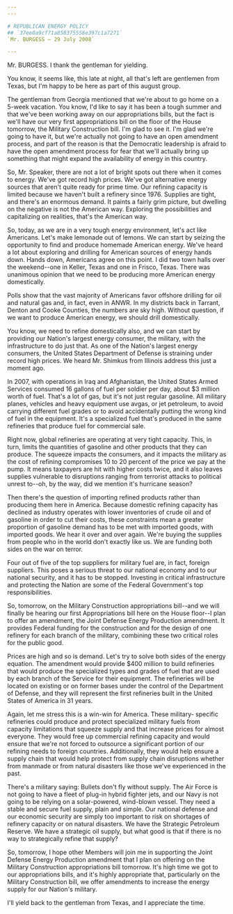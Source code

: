 ```yaml
---
---

# REPUBLICAN ENERGY POLICY
## `37ee0a9cf71a858375558e397c1a7271`
`Mr. BURGESS — 29 July 2008`

---
```



Mr. BURGESS. I thank the gentleman for yielding.



You know, it seems like, this late at night, all that's left are 
gentlemen from Texas, but I'm happy to be here as part of this august 
group.

The gentleman from Georgia mentioned that we're about to go home on a 
5-week vacation. You know, I'd like to say it has been a tough summer 
and that we've been working away on our appropriations bills, but the 
fact is we'll have our very first appropriations bill on the floor of 
the House tomorrow, the Military Construction bill. I'm glad to see it. 
I'm glad we're going to have it, but we're actually not going to have 
an open amendment process, and part of the reason is that the 
Democratic leadership is afraid to have the open amendment process for 
fear that we'll actually bring up something that might expand the 
availability of energy in this country.

So, Mr. Speaker, there are not a lot of bright spots out there when 
it comes to energy. We've got record high prices. We've got alternative 
energy sources that aren't quite ready for prime time. Our refining 
capacity is limited because we haven't built a refinery since 1976. 
Supplies are tight, and there's an enormous demand. It paints a fairly 
grim picture, but dwelling on the negative is not the American way. 
Exploring the possibilities and capitalizing on realities, that's the 
American way.

So, today, as we are in a very tough energy environment, let's act 
like Americans. Let's make lemonade out of lemons. We can start by 
seizing the opportunity to find and produce homemade American energy. 
We've heard a lot about exploring and drilling for American sources of 
energy hands down. Hands down, Americans agree on this point. I did two 
town halls over the weekend--one in Keller, Texas and one in Frisco, 
Texas. There was unanimous opinion that we need to be producing more 
American energy domestically.

Polls show that the vast majority of Americans favor offshore 
drilling for oil and natural gas and, in fact, even in ANWR. In my 
districts back in Tarrant, Denton and Cooke Counties, the numbers are 
sky high. Without question, if we want to produce American energy, we 
should drill domestically.

You know, we need to refine domestically also, and we can start by 
providing our Nation's largest energy consumer, the military, with the 
infrastructure to do just that. As one of the Nation's largest energy 
consumers, the United States Department of Defense is straining under 
record high prices. We heard Mr. Shimkus from Illinois address this 
just a moment ago.

In 2007, with operations in Iraq and Afghanistan, the United States 
Armed Services consumed 16 gallons of fuel per soldier per day, about 
$3 million worth of fuel. That's a lot of gas, but it's not just 
regular gasoline. All military planes, vehicles and heavy equipment use 
avgas, or jet petroleum, to avoid carrying different fuel grades or to 
avoid accidentally putting the wrong kind of fuel in the equipment. 
It's a specialized fuel that's produced in the same refineries that 
produce fuel for commercial sale.

Right now, global refineries are operating at very tight capacity. 
This, in turn, limits the quantities of gasoline and other products 
that they can produce. The squeeze impacts the consumers, and it 
impacts the military as the cost of refining compromises 10 to 20 
percent of the price we pay at the pump. It means taxpayers are hit 
with higher costs twice, and it also leaves supplies vulnerable to 
disruptions ranging from terrorist attacks to political unrest to--oh, 
by the way, did we mention it's hurricane season?

Then there's the question of importing refined products rather than 
producing them here in America. Because domestic refining capacity has 
declined as industry operates with lower inventories of crude oil and 
of gasoline in order to cut their costs, these constraints mean a 
greater proportion of gasoline demand has to be met with imported 
goods, with imported goods. We hear it over and over again. We're 
buying the supplies from people who in the world don't exactly like us. 
We are funding both sides on the war on terror.

Four out of five of the top suppliers for military fuel are, in fact, 
foreign suppliers. This poses a serious threat to our national economy 
and to our national security, and it has to be stopped. Investing in 
critical infrastructure and protecting the Nation are some of the 
Federal Government's top responsibilities.

So, tomorrow, on the Military Construction appropriations bill--and 
we will finally be hearing our first Appropriations bill here on the 
House floor--I plan to offer an amendment, the Joint Defense Energy 
Production amendment. It provides Federal funding for the construction 
and for the design of one refinery for each branch of the military, 
combining these two critical roles for the public good.

Prices are high and so is demand. Let's try to solve both sides of 
the energy equation. The amendment would provide $400 million to build 
refineries that would produce the specialized types and grades of fuel 
that are used by each branch of the Service for their equipment. The 
refineries will be located on existing or on former bases under the 
control of the Department of Defense, and they will represent the first 
refineries built in the United States of America in 31 years.

Again, let me stress this is a win-win for America. These military-
specific refineries could produce and protect specialized military 
fuels from capacity limitations that squeeze supply and that increase 
prices for almost everyone. They would free up commercial refining 
capacity and would ensure that we're not forced to outsource a 
significant portion of our refining needs to foreign countries. 
Additionally, they would help ensure a supply chain that would help 
protect from supply chain disruptions whether from manmade or from 
natural disasters like those we've experienced in the past.


There's a military saying: Bullets don't fly without supply. The Air 
Force is not going to have a fleet of plug-in hybrid fighter jets, and 
our Navy is not going to be relying on a solar-powered, wind-blown 
vessel. They need a stable and secure fuel supply, plain and simple. 
Our national defense and our economic security are simply too important 
to risk on shortages of refinery capacity or on natural disasters. We 
have the Strategic Petroleum Reserve. We have a strategic oil supply, 
but what good is that if there is no way to strategically refine that 
supply?

So, tomorrow, I hope other Members will join me in supporting the 
Joint Defense Energy Production amendment that I plan on offering on 
the Military Construction appropriations bill tomorrow. It's high time 
we got to our appropriations bills, and it's highly appropriate that, 
particularly on the Military Construction bill, we offer amendments to 
increase the energy supply for our Nation's military.

I'll yield back to the gentleman from Texas, and I appreciate the 
time.